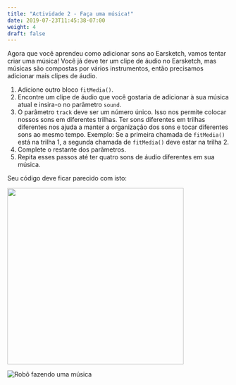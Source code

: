 ```yaml
---
title: "Actividade 2 - Faça uma música!"
date: 2019-07-23T11:45:38-07:00
weight: 4
draft: false
---
```


Agora que você aprendeu como adicionar sons ao Earsketch, vamos tentar criar uma música! Você já deve ter um clipe de áudio no Earsketch, mas músicas são compostas por vários instrumentos, então precisamos adicionar mais clipes de áudio.

1. Adicione outro bloco `fitMedia()`.
2. Encontre um clipe de áudio que você gostaria de adicionar à sua música atual e insira-o no parâmetro `sound`.
3. O parâmetro `track` deve ser um número único. Isso nos permite colocar nossos sons em diferentes trilhas. Ter sons diferentes em trilhas diferentes nos ajuda a manter a organização dos sons e tocar diferentes sons ao mesmo tempo. Exemplo: Se a primeira chamada de `fitMedia()` está na trilha 1, a segunda chamada de `fitMedia()` deve estar na trilha 2.
4. Complete o restante dos parâmetros.
5. Repita esses passos até ter quatro sons de áudio diferentes em sua música.

Seu código deve ficar parecido com isto:

<img src="../img/screenshot-fit-media-2.png" height="400"/>

![Robô fazendo uma música](https://media.giphy.com/media/9RJRzvIuKGrL3tAchc/giphy.gif)